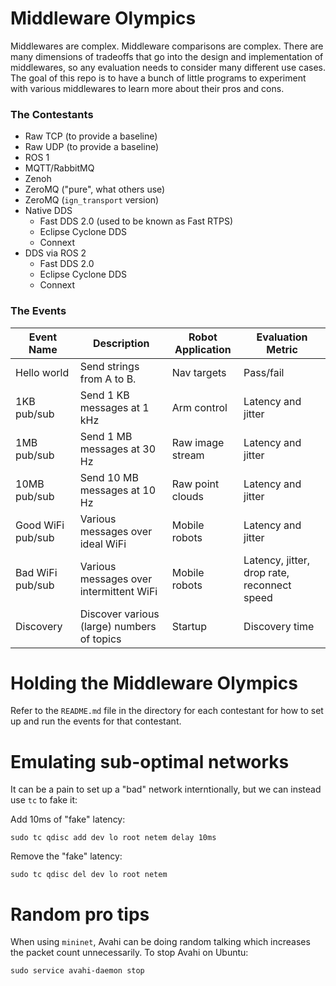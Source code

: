 # Middleware Olympics

Middlewares are complex.
Middleware comparisons are complex.
There are many dimensions of tradeoffs that go into the design and implementation of middlewares, so any evaluation needs to consider many different use cases.
The goal of this repo is to have a bunch of little programs to experiment with various middlewares to learn more about their pros and cons.

### The Contestants

 * Raw TCP (to provide a baseline)
 * Raw UDP (to provide a baseline)
 * ROS 1
 * MQTT/RabbitMQ
 * Zenoh
 * ZeroMQ ("pure", what others use)
 * ZeroMQ (`ign_transport` version)
 * Native DDS
   * Fast DDS 2.0 (used to be known as Fast RTPS)
   * Eclipse Cyclone DDS
   * Connext
 * DDS via ROS 2
   * Fast DDS 2.0
   * Eclipse Cyclone DDS
   * Connext

### The Events

| Event Name | Description | Robot Application | Evaluation Metric |
| --- | --- | --- | --- |
| Hello world | Send strings from A to B. | Nav targets | Pass/fail |
| 1KB pub/sub | Send 1 KB messages at 1 kHz | Arm control | Latency and jitter |
| 1MB pub/sub | Send 1 MB messages at 30 Hz | Raw image stream | Latency and jitter |
| 10MB pub/sub | Send 10 MB messages at 10 Hz | Raw point clouds | Latency and jitter |
| Good WiFi pub/sub | Various messages over ideal WiFi | Mobile robots | Latency and jitter |
| Bad WiFi pub/sub | Various messages over intermittent WiFi | Mobile robots | Latency, jitter, drop rate, reconnect speed |
| Discovery | Discover various (large) numbers of topics | Startup | Discovery time |

# Holding the Middleware Olympics

Refer to the `README.md` file in the directory for each contestant for how to set up and run the events for that contestant.

# Emulating sub-optimal networks

It can be a pain to set up a "bad" network interntionally, but we can instead use `tc` to fake it:

Add 10ms of "fake" latency:
```
sudo tc qdisc add dev lo root netem delay 10ms
```

Remove the "fake" latency:
```
sudo tc qdisc del dev lo root netem
```

# Random pro tips

When using `mininet`, Avahi can be doing random talking which increases the packet count unnecessarily.
To stop Avahi on Ubuntu:
```
sudo service avahi-daemon stop
```
